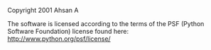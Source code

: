 Copyright 2001 Ahsan A

The software is licensed according to the terms of the PSF (Python Software Foundation) license found here: http://www.python.org/psf/license/